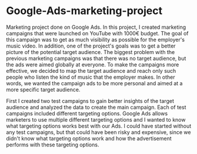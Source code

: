 # Google-Ads-marketing-project
Marketing project done on Google Ads. In this project, I created marketing campaigns that were launched on YouTube with 1000€ budget. 
The goal of this campaign was to get as much visibility as possible for the employer's music video. In addition, one of the project's goals was to get a better picture of the potential target audience. The biggest problem with the previous marketing campaigns was that there was no target audience, but the ads were aimed globally at everyone. To make the campaigns more effective, we decided to map the target audience and reach only such people who listen the kind of music that the employer makes. In other words, we wanted the campaign ads to be more personal and aimed at a more specific target audience.

First I created two test campaigns to gain better insights of the target audience and analyzed the data to create the main campaign. Each of test campaigns included different targeting options. Google Ads allows marketers to use multiple different targeting options and I wanted to know what targeting options works best with our Ads. I could have started without any test campaigns, but that could have been risky and expensive, since we didn't know what targeting options work and how the advertisement performs with these targeting options. 

